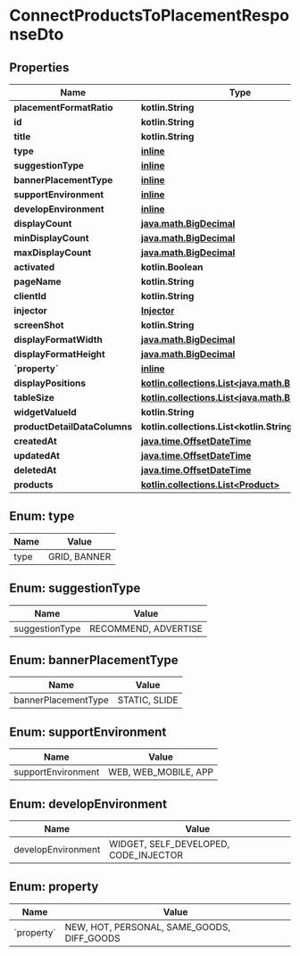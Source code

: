 
# ConnectProductsToPlacementResponseDto

## Properties
Name | Type | Description | Notes
------------ | ------------- | ------------- | -------------
**placementFormatRatio** | **kotlin.String** |  | 
**id** | **kotlin.String** |  | 
**title** | **kotlin.String** |  | 
**type** | [**inline**](#Type) |  | 
**suggestionType** | [**inline**](#SuggestionType) |  | 
**bannerPlacementType** | [**inline**](#BannerPlacementType) |  | 
**supportEnvironment** | [**inline**](#SupportEnvironment) |  | 
**developEnvironment** | [**inline**](#DevelopEnvironment) |  | 
**displayCount** | [**java.math.BigDecimal**](java.math.BigDecimal.md) |  | 
**minDisplayCount** | [**java.math.BigDecimal**](java.math.BigDecimal.md) |  | 
**maxDisplayCount** | [**java.math.BigDecimal**](java.math.BigDecimal.md) |  | 
**activated** | **kotlin.Boolean** |  | 
**pageName** | **kotlin.String** |  | 
**clientId** | **kotlin.String** |  | 
**injector** | [**Injector**](Injector.md) |  | 
**screenShot** | **kotlin.String** |  | 
**displayFormatWidth** | [**java.math.BigDecimal**](java.math.BigDecimal.md) |  | 
**displayFormatHeight** | [**java.math.BigDecimal**](java.math.BigDecimal.md) |  | 
**&#x60;property&#x60;** | [**inline**](#&#x60;Property&#x60;) |  | 
**displayPositions** | [**kotlin.collections.List&lt;java.math.BigDecimal&gt;**](java.math.BigDecimal.md) |  | 
**tableSize** | [**kotlin.collections.List&lt;java.math.BigDecimal&gt;**](java.math.BigDecimal.md) |  | 
**widgetValueId** | **kotlin.String** |  | 
**productDetailDataColumns** | **kotlin.collections.List&lt;kotlin.String&gt;** |  | 
**createdAt** | [**java.time.OffsetDateTime**](java.time.OffsetDateTime.md) |  | 
**updatedAt** | [**java.time.OffsetDateTime**](java.time.OffsetDateTime.md) |  | 
**deletedAt** | [**java.time.OffsetDateTime**](java.time.OffsetDateTime.md) |  | 
**products** | [**kotlin.collections.List&lt;Product&gt;**](Product.md) |  | 


<a id="Type"></a>
## Enum: type
Name | Value
---- | -----
type | GRID, BANNER


<a id="SuggestionType"></a>
## Enum: suggestionType
Name | Value
---- | -----
suggestionType | RECOMMEND, ADVERTISE


<a id="BannerPlacementType"></a>
## Enum: bannerPlacementType
Name | Value
---- | -----
bannerPlacementType | STATIC, SLIDE


<a id="SupportEnvironment"></a>
## Enum: supportEnvironment
Name | Value
---- | -----
supportEnvironment | WEB, WEB_MOBILE, APP


<a id="DevelopEnvironment"></a>
## Enum: developEnvironment
Name | Value
---- | -----
developEnvironment | WIDGET, SELF_DEVELOPED, CODE_INJECTOR


<a id="`Property`"></a>
## Enum: property
Name | Value
---- | -----
&#x60;property&#x60; | NEW, HOT, PERSONAL, SAME_GOODS, DIFF_GOODS



